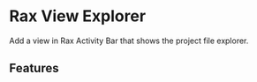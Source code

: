 # Rax View Explorer

Add a view in Rax Activity Bar that shows the project file explorer.

## Features
